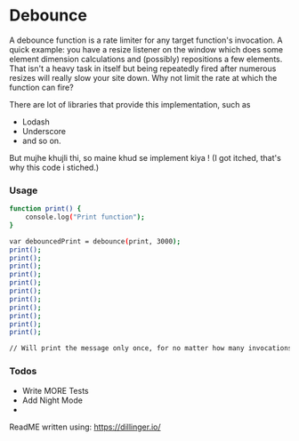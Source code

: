 # Debounce

A debounce function is a rate limiter for any target function's invocation. A quick example:  you have a resize listener on the window which does some element dimension calculations and (possibly)  repositions a few elements.  That isn't a heavy task in itself but being repeatedly fired after numerous resizes will really slow your site down.  Why not limit the rate at which the function can fire?

There are lot of libraries that provide this implementation, such as

  - Lodash
  - Underscore
  - and so on. 

But mujhe khujli thi, so maine khud se implement kiya ! (I got itched, that's why this code i stiched.)

### Usage

```sh
function print() {
    console.log("Print function");
}

var debouncedPrint = debounce(print, 3000);
print();
print();
print();
print();
print();
print();
print();
print();
print();
print();
print();

// Will print the message only once, for no matter how many invocations are done in 3 seconds. 

```

### Todos
 - Write MORE Tests
 - Add Night Mode
 - 
 ReadME written using: https://dillinger.io/